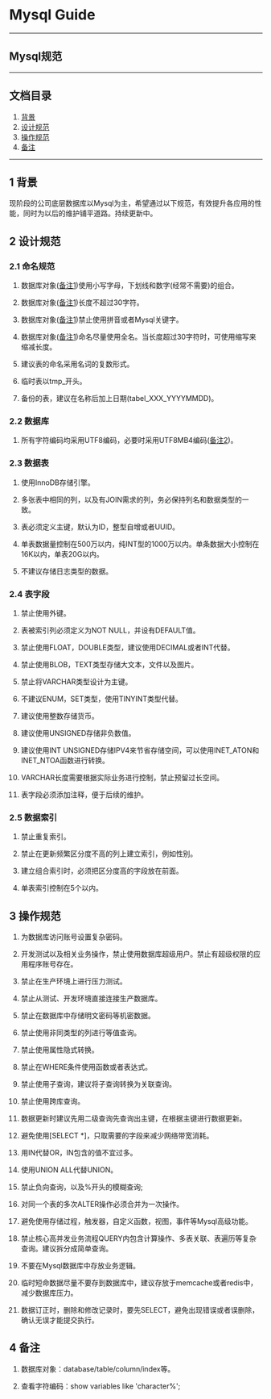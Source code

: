 # Mysql Guide

---	
## Mysql规范

---

## 文档目录
1. [背景](#1-背景)
1. [设计规范](#2-设计规范)
1. [操作规范](#3-操作规范)
1. [备注](#4-备注)

---
## 1 背景

现阶段的公司底层数据库以Mysql为主，希望通过以下规范，有效提升各应用的性能，同时为以后的维护铺平道路。持续更新中。

## 2 设计规范

### 2.1 命名规范

1. 数据库对象([备注1](#4-备注))使用小写字母，下划线和数字(经常不需要)的组合。

1. 数据库对象([备注1](#4-备注))长度不超过30字符。

1. 数据库对象([备注1](#4-备注))禁止使用拼音或者Mysql关键字。

1. 数据库对象([备注1](#4-备注))命名尽量使用全名。当长度超过30字符时，可使用缩写来缩减长度。

1. 建议表的命名采用名词的复数形式。

1. 临时表以tmp_开头。

1. 备份的表，建议在名称后加上日期(tabel\_XXX_YYYYMMDD)。

### 2.2 数据库

1. 所有字符编码均采用UTF8编码，必要时采用UTF8MB4编码([备注2](#4-备注))。

### 2.3 数据表

1. 使用InnoDB存储引擎。

1. 多张表中相同的列，以及有JOIN需求的列，务必保持列名和数据类型的一致。

1. 表必须定义主键，默认为ID，整型自增或者UUID。

1. 单表数据量控制在500万以内，纯INT型的1000万以内。单条数据大小控制在16K以内，单表20G以内。

1. 不建议存储日志类型的数据。

### 2.4 表字段

1. 禁止使用外键。

1. 表被索引列必须定义为NOT NULL，并设有DEFAULT值。

1. 禁止使用FLOAT，DOUBLE类型，建议使用DECIMAL或者INT代替。

1. 禁止使用BLOB，TEXT类型存储大文本，文件以及图片。

1. 禁止将VARCHAR类型设计为主键。

1. 不建议ENUM，SET类型，使用TINYINT类型代替。

1. 建议使用整数存储货币。

1. 建议使用UNSIGNED存储非负数值。

1. 建议使用INT UNSIGNED存储IPV4来节省存储空间，可以使用INET_ATON和INET_NTOA函数进行转换。

1. VARCHAR长度需要根据实际业务进行控制，禁止预留过长空间。

1. 表字段必须添加注释，便于后续的维护。

### 2.5 数据索引

1. 禁止重复索引。

1. 禁止在更新频繁区分度不高的列上建立索引，例如性别。 

1. 建立组合索引时，必须把区分度高的字段放在前面。

1. 单表索引控制在5个以内。


## 3 操作规范

1. 为数据库访问账号设置复杂密码。

1. 开发测试以及相关业务操作，禁止使用数据库超级用户。禁止有超级权限的应用程序账号存在。

1. 禁止在生产环境上进行压力测试。

1. 禁止从测试、开发环境直接连接生产数据库。 

1. 禁止在数据库中存储明文密码等机密数据。

1. 禁止使用非同类型的列进行等值查询。

1. 禁止使用属性隐式转换。

1. 禁止在WHERE条件使用函数或者表达式。

1. 禁止使用子查询，建议将子查询转换为关联查询。

1. 禁止使用跨库查询。

1. 数据更新时建议先用二级查询先查询出主键，在根据主键进行数据更新。

1. 避免使用[SELECT *]，只取需要的字段来减少网络带宽消耗。

1. 用IN代替OR，IN包含的值不宜过多。

1. 使用UNION ALL代替UNION。

1. 禁止负向查询，以及%开头的模糊查询;

1. 对同一个表的多次ALTER操作必须合并为一次操作。

1. 避免使用存储过程，触发器，自定义函数，视图，事件等Mysql高级功能。

1. 禁止核心高并发业务流程QUERY内包含计算操作、多表关联、表遍历等复杂查询。建议拆分成简单查询。

1. 不要在Mysql数据库中存放业务逻辑。

1. 临时短命数据尽量不要存到数据库中，建议存放于memcache或者redis中，减少数据库压力。

1. 数据订正时，删除和修改记录时，要先SELECT，避免出现错误或者误删除，确认无误才能提交执行。

## 4 备注

1. 数据库对象：database/table/column/index等。

1. 查看字符编码：show variables like 'character%';



